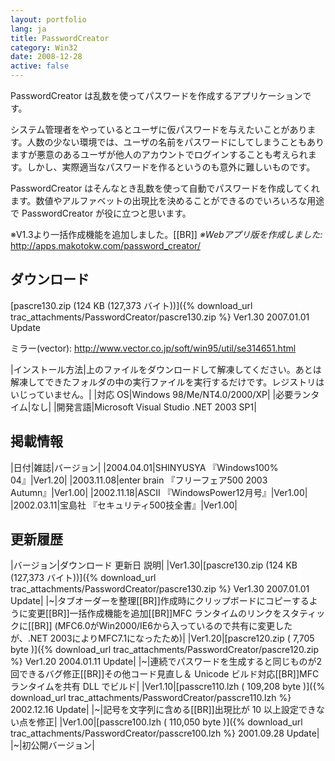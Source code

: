 ```yaml
---
layout: portfolio
lang: ja
title: PasswordCreator
category: Win32
date: 2008-12-28
active: false
---
```

PasswordCreator は乱数を使ってパスワードを作成するアプリケーションです。 

システム管理者をやっているとユーザに仮パスワードを与えたいことがあります。人数の少ない環境では、ユーザの名前をパスワードにしてしまうこともありますが悪意のあるユーザが他人のアカウントでログインすることも考えられます。しかし、実際適当なパスワードを作るというのも意外に難しいものです。 

PasswordCreator はそんなとき乱数を使って自動でパスワードを作成してくれます。数値やアルファベットの出現比を決めることができるのでいろいろな用途で PasswordCreator が役に立つと思います。 

※V1.3より一括作成機能を追加しました。[[BR]]
*※Webアプリ版を作成しました:* http://apps.makotokw.com/password_creator/

## ダウンロード

[pascre130.zip (124 KB (127,373 バイト))]({% download_url trac_attachments/PasswordCreator/pascre130.zip %} Ver1.30 2007.01.01 Update

ミラー(vector): http://www.vector.co.jp/soft/win95/util/se314651.html

|インストール方法|上のファイルをダウンロードして解凍してください。あとは解凍してできたフォルダの中の実行ファイルを実行するだけです。レジストリはいじっていません。|
|対応 OS|Windows 98/Me/NT4.0/2000/XP|
|必要ランタイム|なし|
|開発言語|Microsoft Visual Studio .NET 2003 SP1|


## 掲載情報

|日付|雑誌|バージョン|
|2004.04.01|SHINYUSYA 『Windows100% 04』|Ver1.20|
|2003.11.08|enter brain 『フリーフェア500 2003 Autumn』|Ver1.00|
|2002.11.18|ASCII 『WindowsPower12月号』|Ver1.00|
|2002.03.11|宝島社 『セキュリティ500技全書』|Ver1.00|


## 更新履歴

|バージョン|ダウンロード 更新日 説明|
|Ver1.30|[pascre130.zip (124 KB (127,373 バイト))]({% download_url trac_attachments/PasswordCreator/pascre130.zip %} Ver1.30 2007.01.01 Update|
|~|タブオーダーを整理[[BR]]作成時にクリップボードにコピーするように変更[[BR]]一括作成機能を追加[[BR]]MFC ランタイムのリンクをスタティックに[[BR]] (MFC6.0がWin2000/IE6から入っているので共有に変更したが、.NET 2003によりMFC7.1になったため)|
|Ver1.20|[pascre120.zip ( 7,705 byte )]({% download_url trac_attachments/PasswordCreator/pascre120.zip %} Ver1.20 2004.01.11 Update|
|~|連続でパスワードを生成すると同じものが2回できるバグ修正[[BR]]その他コード見直し＆ Unicode ビルド対応[[BR]]MFC ランタイムを共有 DLL でビルド|
|Ver1.10|[passcre110.lzh ( 109,208 byte )]({% download_url trac_attachments/PasswordCreator/passcre110.lzh %} 2002.12.16 Update|
|~|記号を文字列に含める[[BR]]出現比が 10 以上設定できない点を修正|
|Ver1.00|[passcre100.lzh ( 110,050 byte )]({% download_url trac_attachments/PasswordCreator/passcre100.lzh %} 2001.09.28 Update|
|~|初公開バージョン|


